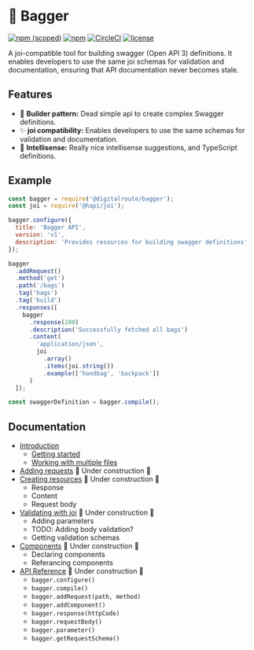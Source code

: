 # 🎒 Bagger

[![npm (scoped)](https://img.shields.io/npm/v/@digitalroute/bagger?style=flat-square)](https://www.npmjs.com/package/@digitalroute/bagger)
[![npm](https://img.shields.io/npm/dm/@digitalroute/bagger?style=flat-square)](https://www.npmjs.com/package/@digitalroute/bagger)
[![CircleCI](https://img.shields.io/circleci/build/github/digitalroute/bagger/master?style=flat-square)](https://circleci.com/gh/digitalroute/workflows/bagger)
[![license](https://img.shields.io/github/license/digitalroute/bagger.svg?style=flat-square)](https://github.com/digitalroute/bagger/blob/master/LICENSE)

A joi-compatible tool for building swagger (Open API 3) definitions. It enables developers to use the same joi schemas for validation and documentation, ensuring that API documentation never becomes stale.

## Features

- 🔨 **Builder pattern:** Dead simple api to create complex Swagger definitions.
- ✨ **joi compatibility:** Enables developers to use the same schemas for validation and documentation.
- 🔎 **Intellisense:** Really nice intellisense suggestions, and TypeScript definitions.

## Example

```js
const bagger = require('@digitalroute/bagger');
const joi = require('@hapi/joi');

bagger.configure({
  title: 'Bagger API',
  version: 'v1',
  description: 'Provides resources for building swagger definitions'
});

bagger
  .addRequest()
  .method('get')
  .path('/bags')
  .tag('bags')
  .tag('build')
  .responses([
    bagger
      .response(200)
      .description('Successfully fetched all bags')
      .content(
        'application/json',
        joi
          .array()
          .items(joi.string())
          .example(['handbag', 'backpack'])
      )
  ]);

const swaggerDefinition = bagger.compile();
```

## Documentation

- [Introduction](/docs/01-introduction.md)
  - [Getting started](/docs/01-introduction.md#getting-started)
  - [Working with multiple files](/docs/01-introduction.md#working-with-multiple-files)
- [Adding requests](/docs/02-requests.md) 🚧 Under construction 🚧
- [Creating resources](/docs/03-resources.md) 🚧 Under construction 🚧
  - Response
  - Content
  - Request body
- [Validating with joi](/docs/04-validation.md) 🚧 Under construction 🚧
  - Adding parameters
  - TODO: Adding body validation?
  - Getting validation schemas
- [Components](/docs/05-components.md) 🚧 Under construction 🚧
  - Declaring components
  - Referancing components
- [API Reference](/docs/06-api_reference.md) 🚧 Under construction 🚧
  - `bagger.configure()`
  - `bagger.compile()`
  - `bagger.addRequest(path, method)`
  - `bagger.addComponent()`
  - `bagger.response(httpCode)`
  - `bagger.requestBody()`
  - `bagger.parameter()`
  - `bagger.getRequestSchema()`
